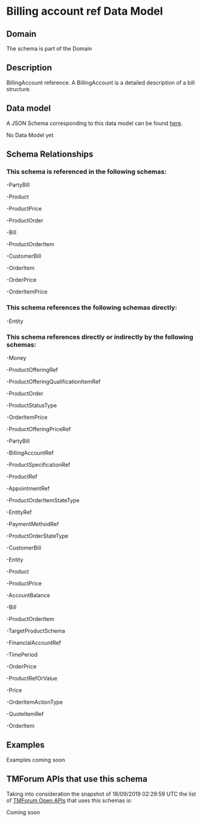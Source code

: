 # Billing account ref Data Model

## Domain

The  schema is part of the  Domain

## Description

BillingAccount reference. A BillingAccount is a detailed description of a bill structure.

## Data model

A JSON Schema corresponding to this data model can be found
[here](https://github.com/tmforum-rand/schemas/blob/master/Customer/BillingAccountRef.schema.json).

No Data Model yet

## Schema Relationships

### This schema is referenced in the following schemas:

-PartyBill

-Product

-ProductPrice

-ProductOrder

-Bill

-ProductOrderItem

-CustomerBill

-OrderItem

-OrderPrice

-OrderItemPrice

### This schema references the following schemas directly:

-Entity

### This schema references directly or indirectly by the following schemas:

-Money

-ProductOfferingRef

-ProductOfferingQualificationItemRef

-ProductOrder

-ProductStatusType

-OrderItemPrice

-ProductOfferingPriceRef

-PartyBill

-BillingAccountRef

-ProductSpecificationRef

-ProductRef

-AppointmentRef

-ProductOrderItemStateType

-EntityRef

-PaymentMethodRef

-ProductOrderStateType

-CustomerBill

-Entity

-Product

-ProductPrice

-AccountBalance

-Bill

-ProductOrderItem

-TargetProductSchema

-FinancialAccountRef

-TimePeriod

-OrderPrice

-ProductRefOrValue

-Price

-OrderItemActionType

-QuoteItemRef

-OrderItem



## Examples

Examples coming soon

## TMForum APIs that use this schema

Taking into consideration the snapshot of 18/09/2019 02:29:59 UTC the list of [TMForum Open APIs](https://www.tmforum.org/open-apis/) that uses this schemas is:

Coming soon